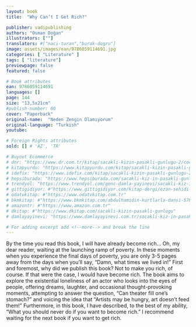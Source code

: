 ```yaml
---
layout: book
title:  "Why Can’t I Get Rich?"

publisher: vadipublishing
authors: "Osman Doğan"
illustrators: [""]
translators: #["naci-turan","burak-dogru"]
image: assets/images/ean/9786059114691.jpg
categories: [ "Literature" ]
tags: [ "literature"]
previewpage: false
featured: false

# Book attributes
ean: 9786059114691
languages: []
page: 144
size: "13,5x21cm"
#publish-number: 60
cover: "Paperback"
original-name:  "Neden Zengin Olamıyorum"
original-language: "Turkish"
youtube:

# Foreign Rights attributes
sold: [] # 'AZ', 'TR'

# Buyout Ecommerce
# dnr: "https://www.dr.com.tr/kitap/sacakli-kizin-pasakli-gunlugu-2/cocuk-ve-genclik/genclik-10-yas/roman-oyku/urunno=0001893059001"
# kitapyurdu: "https://www.kitapyurdu.com/kitap/sacakli-kizin-pasakli-gunlugu-2-/560122.html&filter_name=Sa%C3%A7akl%C4%B1+K%C4%B1z%27%C4%B1n+Pasakl%C4%B1+G%C3%BCnl%C3%BC%C4%9F%C3%BC+2"
# idefix: "https://www.idefix.com/kitap/sacakli-kizin-pasakli-gunlugu-2/cocuk-ve-genclik/genclik-10-yas/roman-oyku/urunno=0001893059001"
# hepsiburada: "https://www.hepsiburada.com/sacakli-kiz-in-pasakli-gunlugu-2-damla-yayinevi-p-HBV000012ER86"
# trendyol: "https://www.trendyol.com/genc-damla-yayinevi/sacakli-kiz-in-pasakli-gunlugu-2-p-54825777"
# gittigidiyor: #"https://www.gittigidiyor.com/kitap-dergi/ezan-sehidi-adnan-menderes_pdp_732728793"
# odatvkitap: #"https://www.odatvkitap.com.tr"
# bkmkitap: #"https://www.bkmkitap.com/abdulhamidin-kurtlarla-dansi-578226"
# amazontr: #"https://www.amazon.com.tr"
# dkitap: #"https://www.dkitap.com/sacakli-kizin-pasakli-gunlugu"
# damlayayinevi: "https://www.damlayayinevi.com.tr/sacakli-kiz-in-pasakli-gunlugu-2-bu-iste-bi-terslik-var"

# For adding excerpt add <!--more--> and break the line
---
```

By the time you read this book, I will have already become rich... Oh, my dear reader, waiting
at the launching ramp of poverty. In these moments
when you experience the final days of poverty, you
are only 3-5 pages away from the days when you’ll
say, “Damn, what times we lived in!” First and foremost, why did we publish this book? Not to make
you rich, of course. If that were the case, I would
have become rich. The book aims to explore the
existential loneliness of an actor who looks into the
eyes of people, offering dreams, laughter, and occasional thought-provoking moments, attempting to
answer the question, “Can theater fill one’s stomach?” and voicing the idea that “Artists may be
hungry, art doesn’t feed them!” Furthermore, in this
book, I have described, to the best of my ability,
“What you should never do if you want to become
rich.” I recommend waiting for the next book if you
want to get rich.
<!--more--> 

